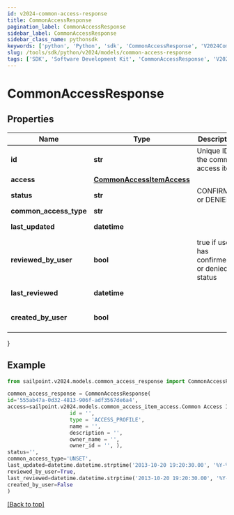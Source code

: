 ```yaml
---
id: v2024-common-access-response
title: CommonAccessResponse
pagination_label: CommonAccessResponse
sidebar_label: CommonAccessResponse
sidebar_class_name: pythonsdk
keywords: ['python', 'Python', 'sdk', 'CommonAccessResponse', 'V2024CommonAccessResponse'] 
slug: /tools/sdk/python/v2024/models/common-access-response
tags: ['SDK', 'Software Development Kit', 'CommonAccessResponse', 'V2024CommonAccessResponse']
---
```


# CommonAccessResponse


## Properties

Name | Type | Description | Notes
------------ | ------------- | ------------- | -------------
**id** | **str** | Unique ID of the common access item | [optional] 
**access** | [**CommonAccessItemAccess**](common-access-item-access) |  | [optional] 
**status** | **str** | CONFIRMED or DENIED | [optional] 
**common_access_type** | **str** |  | [optional] 
**last_updated** | **datetime** |  | [optional] [readonly] 
**reviewed_by_user** | **bool** | true if user has confirmed or denied status | [optional] 
**last_reviewed** | **datetime** |  | [optional] [readonly] 
**created_by_user** | **bool** |  | [optional] [default to False]
}

## Example

```python
from sailpoint.v2024.models.common_access_response import CommonAccessResponse

common_access_response = CommonAccessResponse(
id='555ab47a-0d32-4813-906f-adf3567de6a4',
access=sailpoint.v2024.models.common_access_item_access.Common Access Item Access(
                    id = '', 
                    type = 'ACCESS_PROFILE', 
                    name = '', 
                    description = '', 
                    owner_name = '', 
                    owner_id = '', ),
status='',
common_access_type='UNSET',
last_updated=datetime.datetime.strptime('2013-10-20 19:20:30.00', '%Y-%m-%d %H:%M:%S.%f'),
reviewed_by_user=True,
last_reviewed=datetime.datetime.strptime('2013-10-20 19:20:30.00', '%Y-%m-%d %H:%M:%S.%f'),
created_by_user=False
)

```
[[Back to top]](#) 

